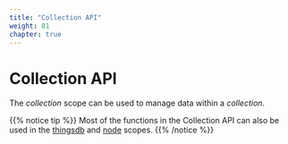 ```yaml
---
title: "Collection API"
weight: 81
chapter: true
---
```


# Collection API

The *collection* scope can be used to manage data within a *collection*.


{{% notice tip %}}
Most of the functions in the Collection API can also be used in the [thingsdb](../thingsdb-api) and [node](../node-api) scopes.
{{% /notice %}}
